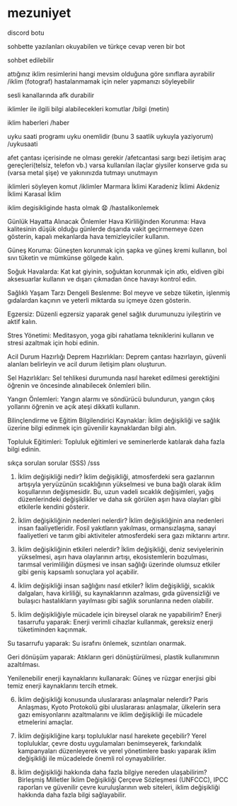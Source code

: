 # mezuniyet
discord botu

sohbette yazılanları okuyabilen ve türkçe cevap veren bir bot


sohbet edilebilir


attığınız iklim resimlerini hangi mevsim olduğuna göre sınıflara ayırabilir 
/iklim (fotograf)
hastalanmamak için neler yapmanızı söyleyebilir


sesli kanallarında afk durabilir


iklimler ile ilgili bilgi alabilecekleri komutlar
/bilgi (metin)


iklim haberleri
/haber


uyku saati programı uyku onemlidir (bunu 3 saatlik uykuyla yaziyorum)
/uykusaati


afet çantası içerisinde ne olması gerekir
/afetcantasi 
sargı bezi
iletişim araç gereçleri(telsiz, telefon vb.)
varsa kullanılan ilaçlar
giysiler
konserve gıda
su (varsa metal şişe)
ve yakınınızda tutmayı unutmayın


iklimleri söyleyen komut
/iklimler
Marmara İklimi
Karadeniz İklimi 
Akdeniz İklimi
Karasal İklim


iklim degisikliginde hasta olmak 😧
/hastalikonlemek

Günlük Hayatta Alınacak Önlemler
Hava Kirliliğinden Korunma: Hava kalitesinin düşük olduğu günlerde dışarıda vakit geçirmemeye özen gösterin, kapalı mekanlarda hava temizleyiciler kullanın.

Güneş Koruma: Güneşten korunmak için şapka ve güneş kremi kullanın, bol sıvı tüketin ve mümkünse gölgede kalın.

Soğuk Havalarda: Kat kat giyinin, soğuktan korunmak için atkı, eldiven gibi aksesuarlar kullanın ve dışarı çıkmadan önce havayı kontrol edin.

Sağlıklı Yaşam Tarzı
Dengeli Beslenme: Bol meyve ve sebze tüketin, işlenmiş gıdalardan kaçının ve yeterli miktarda su içmeye özen gösterin.

Egzersiz: Düzenli egzersiz yaparak genel sağlık durumunuzu iyileştirin ve aktif kalın.

Stres Yönetimi: Meditasyon, yoga gibi rahatlama tekniklerini kullanın ve stresi azaltmak için hobi edinin.

Acil Durum Hazırlığı
Deprem Hazırlıkları: Deprem çantası hazırlayın, güvenli alanları belirleyin ve acil durum iletişim planı oluşturun.

Sel Hazırlıkları: Sel tehlikesi durumunda nasıl hareket edilmesi gerektiğini öğrenin ve öncesinde alınabilecek önlemleri bilin.

Yangın Önlemleri: Yangın alarmı ve söndürücü bulundurun, yangın çıkış yollarını öğrenin ve açık ateşi dikkatli kullanın.

Bilinçlendirme ve Eğitim
Bilgilendirici Kaynaklar: İklim değişikliği ve sağlık üzerine bilgi edinmek için güvenilir kaynaklardan bilgi alın.

Topluluk Eğitimleri: Topluluk eğitimleri ve seminerlerde katılarak daha fazla bilgi edinin.



sıkça sorulan sorular (SSS)
/sss



1. İklim değişikliği nedir?
İklim değişikliği, atmosferdeki sera gazlarının artışıyla yeryüzünün sıcaklığının yükselmesi ve buna bağlı olarak iklim koşullarının değişmesidir. Bu, uzun vadeli sıcaklık değişimleri, yağış düzenlerindeki değişiklikler ve daha sık görülen aşırı hava olayları gibi etkilerle kendini gösterir.

2. İklim değişikliğinin nedenleri nelerdir?
İklim değişikliğinin ana nedenleri insan faaliyetleridir. Fosil yakıtların yakılması, ormansızlaşma, sanayi faaliyetleri ve tarım gibi aktiviteler atmosferdeki sera gazı miktarını artırır.

3. İklim değişikliğinin etkileri nelerdir?
İklim değişikliği, deniz seviyelerinin yükselmesi, aşırı hava olaylarının artışı, ekosistemlerin bozulması, tarımsal verimliliğin düşmesi ve insan sağlığı üzerinde olumsuz etkiler gibi geniş kapsamlı sonuçlara yol açabilir.

4. İklim değişikliği insan sağlığını nasıl etkiler?
İklim değişikliği, sıcaklık dalgaları, hava kirliliği, su kaynaklarının azalması, gıda güvensizliği ve bulaşıcı hastalıkların yayılması gibi sağlık sorunlarına neden olabilir.

5. İklim değişikliğiyle mücadele için bireysel olarak ne yapabilirim?
Enerji tasarrufu yaparak: Enerji verimli cihazlar kullanmak, gereksiz enerji tüketiminden kaçınmak.

Su tasarrufu yaparak: Su israfını önlemek, sızıntıları onarmak.

Geri dönüşüm yaparak: Atıkların geri dönüştürülmesi, plastik kullanımının azaltılması.

Yenilenebilir enerji kaynaklarını kullanarak: Güneş ve rüzgar enerjisi gibi temiz enerji kaynaklarını tercih etmek.

6. İklim değişikliği konusunda uluslararası anlaşmalar nelerdir?
Paris Anlaşması, Kyoto Protokolü gibi uluslararası anlaşmalar, ülkelerin sera gazı emisyonlarını azaltmalarını ve iklim değişikliği ile mücadele etmelerini amaçlar.

7. İklim değişikliğine karşı topluluklar nasıl harekete geçebilir?
Yerel topluluklar, çevre dostu uygulamaları benimseyerek, farkındalık kampanyaları düzenleyerek ve yerel yönetimlere baskı yaparak iklim değişikliği ile mücadelede önemli rol oynayabilirler.

8. İklim değişikliği hakkında daha fazla bilgiye nereden ulaşabilirim?
Birleşmiş Milletler İklim Değişikliği Çerçeve Sözleşmesi (UNFCCC), IPCC raporları ve güvenilir çevre kuruluşlarının web siteleri, iklim değişikliği hakkında daha fazla bilgi sağlayabilir.











